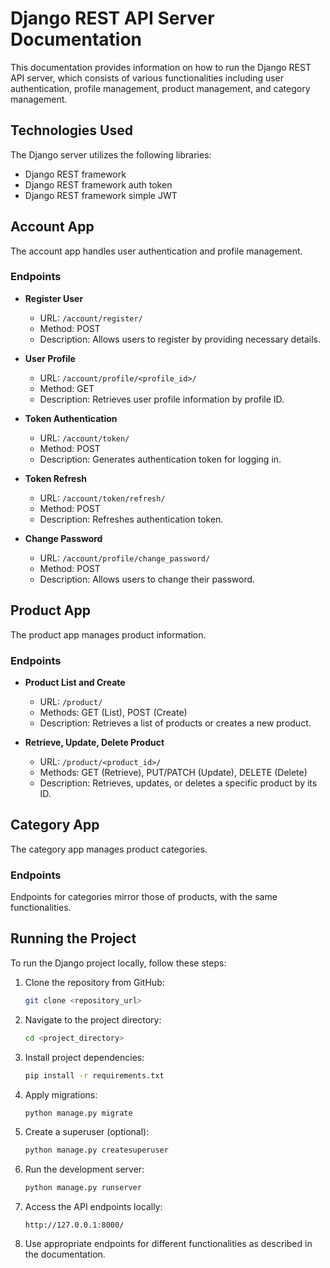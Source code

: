 # Django REST API Server Documentation

This documentation provides information on how to run the Django REST API server, which consists of various functionalities including user authentication, profile management, product management, and category management.

## Technologies Used

The Django server utilizes the following libraries:
- Django REST framework
- Django REST framework auth token
- Django REST framework simple JWT

## Account App

The account app handles user authentication and profile management.

### Endpoints

- **Register User**
  - URL: `/account/register/`
  - Method: POST
  - Description: Allows users to register by providing necessary details.

- **User Profile**
  - URL: `/account/profile/<profile_id>/`
  - Method: GET
  - Description: Retrieves user profile information by profile ID.

- **Token Authentication**
  - URL: `/account/token/`
  - Method: POST
  - Description: Generates authentication token for logging in.

- **Token Refresh**
  - URL: `/account/token/refresh/`
  - Method: POST
  - Description: Refreshes authentication token.

- **Change Password**
  - URL: `/account/profile/change_password/`
  - Method: POST
  - Description: Allows users to change their password.

## Product App

The product app manages product information.

### Endpoints

- **Product List and Create**
  - URL: `/product/`
  - Methods: GET (List), POST (Create)
  - Description: Retrieves a list of products or creates a new product.

- **Retrieve, Update, Delete Product**
  - URL: `/product/<product_id>/`
  - Methods: GET (Retrieve), PUT/PATCH (Update), DELETE (Delete)
  - Description: Retrieves, updates, or deletes a specific product by its ID.

## Category App

The category app manages product categories.

### Endpoints

Endpoints for categories mirror those of products, with the same functionalities.

## Running the Project

To run the Django project locally, follow these steps:

1. Clone the repository from GitHub:
    ```bash
    git clone <repository_url>
    ```

2. Navigate to the project directory:
    ```bash
    cd <project_directory>
    ```

3. Install project dependencies:
    ```bash
    pip install -r requirements.txt
    ```

4. Apply migrations:
    ```bash
    python manage.py migrate
    ```

5. Create a superuser (optional):
    ```bash
    python manage.py createsuperuser
    ```

6. Run the development server:
    ```bash
    python manage.py runserver
    ```

7. Access the API endpoints locally:
    ```
    http://127.0.0.1:8000/
    ```

8. Use appropriate endpoints for different functionalities as described in the documentation.